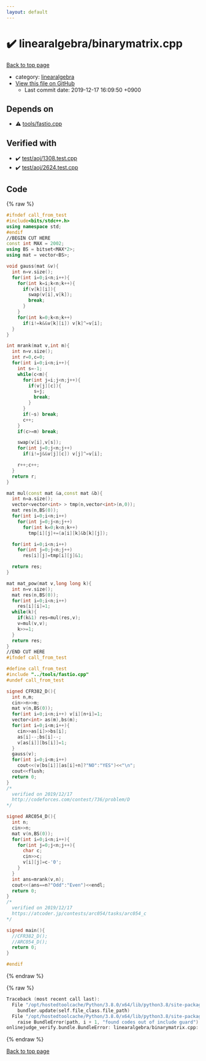 ```yaml
---
layout: default
---
```


<!-- mathjax config similar to math.stackexchange -->
<script type="text/javascript" async
  src="https://cdnjs.cloudflare.com/ajax/libs/mathjax/2.7.5/MathJax.js?config=TeX-MML-AM_CHTML">
</script>
<script type="text/x-mathjax-config">
  MathJax.Hub.Config({
    TeX: { equationNumbers: { autoNumber: "AMS" }},
    tex2jax: {
      inlineMath: [ ['$','$'] ],
      processEscapes: true
    },
    "HTML-CSS": { matchFontHeight: false },
    displayAlign: "left",
    displayIndent: "2em"
  });
</script>

<script type="text/javascript" src="https://cdnjs.cloudflare.com/ajax/libs/jquery/3.4.1/jquery.min.js"></script>
<script src="https://cdn.jsdelivr.net/npm/jquery-balloon-js@1.1.2/jquery.balloon.min.js" integrity="sha256-ZEYs9VrgAeNuPvs15E39OsyOJaIkXEEt10fzxJ20+2I=" crossorigin="anonymous"></script>
<script type="text/javascript" src="../../assets/js/copy-button.js"></script>
<link rel="stylesheet" href="../../assets/css/copy-button.css" />


# :heavy_check_mark: linearalgebra/binarymatrix.cpp

<a href="../../index.html">Back to top page</a>

* category: <a href="../../index.html#1bbf1d9f5340fa94bf2c5fb5ce73a5f5">linearalgebra</a>
* <a href="{{ site.github.repository_url }}/blob/master/linearalgebra/binarymatrix.cpp">View this file on GitHub</a>
    - Last commit date: 2019-12-17 16:09:50 +0900




## Depends on

* :warning: <a href="../tools/fastio.cpp.html">tools/fastio.cpp</a>


## Verified with

* :heavy_check_mark: <a href="../../verify/test/aoj/1308.test.cpp.html">test/aoj/1308.test.cpp</a>
* :heavy_check_mark: <a href="../../verify/test/aoj/2624.test.cpp.html">test/aoj/2624.test.cpp</a>


## Code

<a id="unbundled"></a>
{% raw %}
```cpp
#ifndef call_from_test
#include<bits/stdc++.h>
using namespace std;
#endif
//BEGIN CUT HERE
const int MAX = 2002;
using BS = bitset<MAX*2>;
using mat = vector<BS>;

void gauss(mat &v){
  int n=v.size();
  for(int i=0;i<n;i++){
    for(int k=i;k<n;k++){
      if(v[k][i]){
        swap(v[i],v[k]);
        break;
      }
    }
    for(int k=0;k<n;k++)
      if(i!=k&&v[k][i]) v[k]^=v[i];
  }
}

int mrank(mat v,int m){
  int n=v.size();
  int r=0,c=0;
  for(int i=0;i<n;i++){
    int s=-1;
    while(c<m){
      for(int j=i;j<n;j++){
        if(v[j][c]){
          s=j;
          break;
        }
      }
      if(~s) break;
      c++;
    }
    if(c>=m) break;

    swap(v[i],v[s]);
    for(int j=0;j<n;j++)
      if(i!=j&&v[j][c]) v[j]^=v[i];

    r++;c++;
  }
  return r;
}

mat mul(const mat &a,const mat &b){
  int n=a.size();
  vector<vector<int> > tmp(n,vector<int>(n,0));
  mat res(n,BS(0));
  for(int i=0;i<n;i++)
    for(int j=0;j<n;j++)
      for(int k=0;k<n;k++)
        tmp[i][j]+=(a[i][k]&b[k][j]);

  for(int i=0;i<n;i++)
    for(int j=0;j<n;j++)
      res[i][j]=tmp[i][j]&1;

  return res;
}

mat mat_pow(mat v,long long k){
  int n=v.size();
  mat res(n,BS(0));
  for(int i=0;i<n;i++)
    res[i][i]=1;
  while(k){
    if(k&1) res=mul(res,v);
    v=mul(v,v);
    k>>=1;
  }
  return res;
}
//END CUT HERE
#ifndef call_from_test

#define call_from_test
#include "../tools/fastio.cpp"
#undef call_from_test

signed CFR382_D(){
  int n,m;
  cin>>n>>m;
  mat v(n,BS(0));
  for(int i=0;i<n;i++) v[i][n+i]=1;
  vector<int> as(m),bs(m);
  for(int i=0;i<m;i++){
    cin>>as[i]>>bs[i];
    as[i]--;bs[i]--;
    v[as[i]][bs[i]]=1;
  }
  gauss(v);
  for(int i=0;i<m;i++)
    cout<<(v[bs[i]][as[i]+n]?"NO":"YES")<<"\n";
  cout<<flush;
  return 0;
}
/*
  verified on 2019/12/17
  http://codeforces.com/contest/736/problem/D
*/

signed ARC054_D(){
  int n;
  cin>>n;
  mat v(n,BS(0));
  for(int i=0;i<n;i++){
    for(int j=0;j<n;j++){
      char c;
      cin>>c;
      v[i][j]=c-'0';
    }
  }
  int ans=mrank(v,n);
  cout<<(ans==n?"Odd":"Even")<<endl;
  return 0;
}
/*
  verified on 2019/12/17
  https://atcoder.jp/contests/arc054/tasks/arc054_c
*/

signed main(){
  //CFR382_D();
  //ARC054_D();
  return 0;
}

#endif

```
{% endraw %}

<a id="bundled"></a>
{% raw %}
```cpp
Traceback (most recent call last):
  File "/opt/hostedtoolcache/Python/3.8.0/x64/lib/python3.8/site-packages/onlinejudge_verify/docs.py", line 345, in write_contents
    bundler.update(self.file_class.file_path)
  File "/opt/hostedtoolcache/Python/3.8.0/x64/lib/python3.8/site-packages/onlinejudge_verify/bundle.py", line 125, in update
    raise BundleError(path, i + 1, "found codes out of include guard")
onlinejudge_verify.bundle.BundleError: linearalgebra/binarymatrix.cpp: line 5: found codes out of include guard

```
{% endraw %}

<a href="../../index.html">Back to top page</a>

